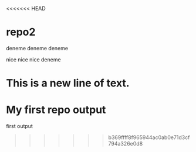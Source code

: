 <<<<<<< HEAD
# repo2
deneme 
 deneme
 deneme

 nice 
nice 
nice deneme 

This is a new line of text.
=======
# My first repo output
first output
>>>>>>> b369ffff8f965944ac0ab0e71d3cf794a326e0d8
